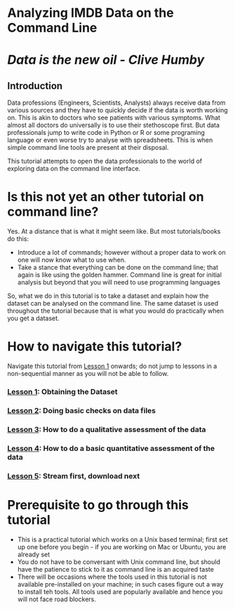 # Analyzing IMDB Data on the Command Line

# _Data is the new oil - Clive Humby_

## Introduction

Data professions (Engineers, Scientists, Analysts) always receive data from various sources and they have to quickly decide if the data is worth working on. This is akin to doctors who see patients with various symptoms. What almost all doctors do universally is to use their stethoscope first. But data professionals jump to write code in Python or R or some programing language or even worse try to analyse with spreadsheets. This is when simple command line tools are present at their disposal.

This tutorial attempts to open the data professionals to the world of exploring data on the command line interface.

# Is this not yet an other tutorial on command line?

Yes. At a distance that is what it might seem like. But most tutorials/books do this:

- Introduce a lot of commands; however without a proper data to work on one will now know what to use when.
- Take a stance that everything can be done on the command line; that again is like using the golden hammer. Command line is great for initial analysis but beyond that you will need to use programming languages

So, what we do in this tutorial is to take a dataset and explain how the dataset can be analysed on the command line. The same dataset is used throughout the tutorial because that is what you would do practically when you get a dataset.

# How to navigate this tutorial?

Navigate this tutorial from [Lesson 1](Lesson1.md) onwards; do not jump to lessons in a non-sequential manner as you will not be able to follow.

### [Lesson 1](Lesson1.md): Obtaining the Dataset

### [Lesson 2](Lesson2.md): Doing basic checks on data files

### [Lesson 3](Lesson3.md): How to do a qualitative assessment of the data

### [Lesson 4](Lesson4.md): How to do a basic quantitative assessment of the data

### [Lesson 5](Lesson4.md): Stream first, download next

# Prerequisite to go through this tutorial

- This is a practical tutorial which works on a Unix based terminal; first set up one before you begin - if you are working on Mac or Ubuntu, you are already set
- You do not have to be conversant with Unix command line, but should have the patience to stick to it as command line is an acquired taste
- There will be occasions where the tools used in this tutorial is not available pre-installed on your machine; in such cases figure out a way to install teh tools. All tools used are popularly available and hence you will not face road blockers.

